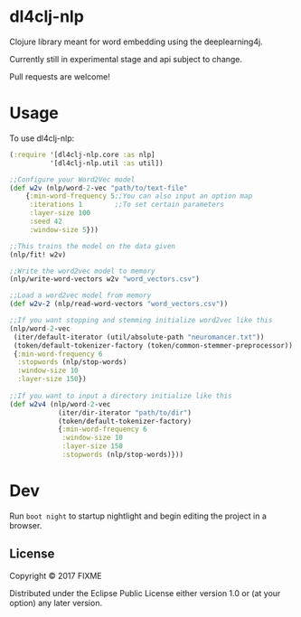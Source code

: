 # dl4clj-nlp

Clojure library meant for word embedding using the deeplearning4j.

Currently still in experimental stage and api subject to change.

Pull requests are welcome!

# Usage

To use dl4clj-nlp:
```clojure
(:require '[dl4clj-nlp.core :as nlp]
		  '[dl4clj-nlp.util :as util])

;;Configure your Word2Vec model
(def w2v (nlp/word-2-vec "path/to/text-file" 
	{:min-word-frequency 5;;You can also input an option map
     :iterations 1		  ;;To set certain parameters
     :layer-size 100
     :seed 42
     :window-size 5}))

;;This trains the model on the data given
(nlp/fit! w2v)

;;Write the word2vec model to memory
(nlp/write-word-vectors w2v "word_vectors.csv")

;;Load a word2vec model from memory
(def w2v-2 (nlp/read-word-vectors "word_vectors.csv"))

;;If you want stopping and stemming initialize word2vec like this
(nlp/word-2-vec 
 (iter/default-iterator (util/absolute-path "neuromancer.txt"))
 (token/default-tokenizer-factory (token/common-stemmer-preprocessor))
 {:min-word-frequency 6
  :stopwords (nlp/stop-words)
  :window-size 10
  :layer-size 150})
  
;;If you want to input a directory initialize like this
(def w2v4 (nlp/word-2-vec
            (iter/dir-iterator "path/to/dir")
            (token/default-tokenizer-factory)
            {:min-word-frequency 6
             :window-size 10
             :layer-size 150
             :stopwords (nlp/stop-words)}))
```

# Dev

Run `boot night` to startup nightlight and begin editing the project in a browser.

## License

Copyright © 2017 FIXME

Distributed under the Eclipse Public License either version 1.0 or (at
your option) any later version.
